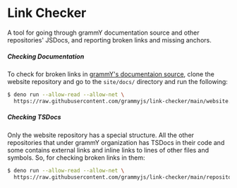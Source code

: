 # Link Checker

A tool for going through grammY documentation source and other repositories' JSDocs, and reporting broken links and missing
anchors.

##### Checking Documentation

To check for broken links in [grammY's documentaion source](https://github.com/grammyjs/website), clone the website repository and
go to the `site/docs/` directory and run the following:

```sh
$ deno run --allow-read --allow-net \
  https://raw.githubusercontent.com/grammyjs/link-checker/main/website.ts
```

##### Checking TSDocs

Only the website repository has a special structure. All the other repositories that under grammY organization has TSDocs in their
code and some contains external links and inline links to lines of other files and symbols. So, for checking broken links in them:

```sh
$ deno run --allow-read --allow-net \
  https://raw.githubusercontent.com/grammyjs/link-checker/main/repository.ts
```
